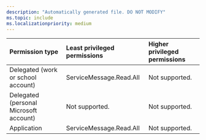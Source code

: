 ```yaml
---
description: "Automatically generated file. DO NOT MODIFY"
ms.topic: include
ms.localizationpriority: medium
---
```


|Permission type|Least privileged permissions|Higher privileged permissions|
|:---|:---|:---|
|Delegated (work or school account)|ServiceMessage.Read.All|Not supported.|
|Delegated (personal Microsoft account)|Not supported.|Not supported.|
|Application|ServiceMessage.Read.All|Not supported.|

